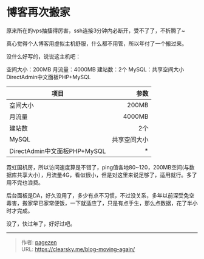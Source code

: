 # 博客再次搬家


原来所在的vps抽搐得厉害，ssh连接3分钟内必断开，受不了了，不折腾了~

真心觉得个人博客用虚拟主机舒服，什么都不用管，所以年付了一个搬过来。

没什么好写的，说说这主机吧：

空间大小：200MB
月流量：4000MB
建站数：2个
MySQL：共享空间大小
DirectAdmin中文面板PHP+MySQL

|   项目  |   参数  |
|   --------    |   -----:  |
|   空间大小     |  200MB   |
|   月流量       | 4000MB  |
|   建站数       | 2个  |
|   MySQL      |    共享空间大小  |
|   DirectAdmin中文面板PHP+MySQL    |   *   |

霓虹国机房，所以访问速度算是不错了，ping值各地80~120，200MB空间(与数据库共享大小），月流量4G，看似很小，但是对这里来说足够了，适用就行。多了用不完也浪费。

后台面板是DA，好久没用了，多少有点不习惯，不过没关系，多年以前深受免空毒害，搬家早已家常便饭，一下就适应了，只是有点手生，那么点数据，花了半小时才完成。

没了，快过年了，好好过吧。


---

> 作者: [pagezen](http://clearsky.me/)  
> URL: https://clearsky.me/blog-moving-again/  

